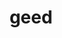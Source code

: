 ---
category: 4-letters
denotation: null
name: geed
reference_link: https://www.etymonline.com/word/geed
root_language: null
root_name: null
title: geed
type: free
word_sums:
- respelling: geed
  sum: 'Geed + '
---